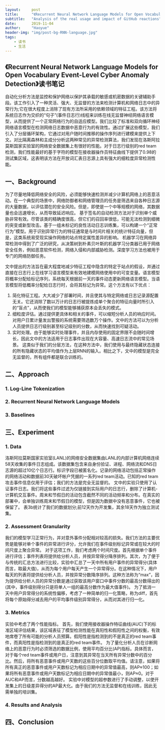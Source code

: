```yaml
---
layout:     post
title:      "《Recurrent Neural Network Language Models for Open Vocabulary Event-Level Cyber Anomaly Detection》读书笔记"
subtitle:   "Analysis of the real usage and impact of GitHub reactions"
date:       2019-11-04
author:     "Haoyue"
header-img: "img/post-bg-RNN-language.jpg"
tags:
    - 读书
    - 生活
---
```


## 《Recurrent Neural Network Language Models for Open Vocabulary Event-Level Cyber Anomaly Detection》读书笔记
自动化分析方法是监控和保护网络以保护其承载的敏感或机密数据的关键辅助手段。该工作引入了一种灵活、强大、无监督的方法来检测计算机和网络日志中的异常行为;它在很大程度上消除了现有方法所采用的依赖领域的特征工程。该方法将系统日志作为交织的“句子”(事件日志行)线程来训练在线无监督神经网络语言模型，从而提供了一个正常网络行为的自适应模型。我们比较了标准和双向循环神经网络语言模型在检测网络日志数据中恶意行为的有效性。通过扩展这些模型，我们引入了分层循环架构，它通过对用户随时间推移的操作序列进行建模来提供上下文。对比隔离森林和主成分分析这两种常见的异常检测算法，我们发现在洛斯阿拉莫斯国家实验室的网络安全数据集上有很好的性能。对于日志行级别的red team检测，我们性能最好的基于字符的模型在接收器操作员特征曲线下提供了0.98的测试集区域，这表明该方法在开放词汇表日志源上具有强大的细粒度异常检测性能。


## 一、Background
为了尽量地降低网络安全的风险，必须能够快速检测并减少计算机网络上的恶意活动。在一个典型的场景中，网络防御者和网络管理员的任务是筛选来自各种日志源的大量数据，以评估潜在的安全风险。但是，即使是一个中等规模的网络，其数据量也会迅速增长，从而导致延迟响应。
基于签名的自动检测方法对于识别单个威胁非常有效。尽管该类的精确度很高，但它们的召回率很低，可能无法检测到细微的突变或新型攻击。基于一组未标记的良性活动日志训练集，可以构建一个“正常行为”模型。用于识别异常行为的特征通常是与时间片相关的统计特征向量，但是，这类系统易受现实操作网络的站点特定属性差异的影响。
机器学习在网络异常检测中得到了广泛的研究，从决策树到朴素贝叶斯的机器学习分类器已用于网络安全任务，例如恶意软件检测，网络入侵和内部威胁检测。深度学习方法也被用于专门的网络防御任务。

文中提出的方法旨在最大程度地减少特征工程中隐含的特定于站点的假设，并通过直接在日志行上在线学习语言模型来有效地建模网络使用中的可变变量。语言模型将概率分配给标记序列，系统每天根据前一天的事件动态更新网络语言模型。当语言模型将低概率分配给日志行时，会将其标记为异常。这个方法有以下优点：
1. 简化特征工程。大大减少了部署时间，并且使其与特定网络或日志记录源配置无关。它还消除了数以万计的日志行被提炼成单个聚合的特征向量时所引入的“盲点”，从而使我们的模型能够捕获原本会丢失的模式。
2. 细粒度评估。通过提供更具体和相关的事件，可以缩短分析人员的响应时间。对用户日累计量发出警报的系统需要筛选数万个操作。文中的方法可以为分析人员提供日志行级别甚至标记级别的分数，从而快速找到可疑活动。
3. 实时处理。由于能够实时处理事件，并且内存使用的固定界限不会随时间增长，因此文中的方法适用于日志事件出现在大容量、高速日志流中的常见场景。
这类似于我们的分层方法，在这种方法中，我们使用与最终隐藏状态连接的所有隐藏状态的平均值作为上层RNN的输入。相比之下，文中的模型是完全无监督的，所有组件都是联合训练的。

## 二、Approach
### 1. Log-Line Tokenization

### 2. Recurrent Neural Network Language Models

### 3. Baselines



## 三、Experiment
### 1. Data
洛斯阿拉莫斯国家实验室(LANL)的网络安全数据集由LANL的内部计算机网络连续58天收集的事件日志组成。该数据集包含来自身份验证、进程、网络流和DNS日志源的超过10亿个日志行。标识字段已被匿名化。记录的网络活动包括正常操作的网络活动和数据前30天破坏帐户凭据的一系列red team活动。已知的red team攻击事件信息仅用于评估；我们的方法是完全无监督的。
文中的实验只使用了认证事件日志。我们将这些事件过滤为仅链接到实际用户的日志行，删除了计算机-计算机交互事件。周末和节假日的活动包含截然不同的活动频率和分布。在真实的部署中，会单独训练周末和节假日的模型，但是因为数据中没有恶意事件，它也被保留了。
表3b统计了我们的数据划分;前12天作为开发集，其余18天作为独立测试集。

### 2. Assessment Granularity
我们的模型学习正常行为，并对意外事件分配相对较高的损失。我们方法的主要优势是能够对单个事件的异常进行评分，允许我们在事件级别标记异常或在较大的时间尺度上聚合异常。
对于这项工作，我们考虑两个时间尺度。首先根据单个事件进行评估；事件列表将提供给分析人员，并按异常得分降序排列。其次，为了便于与传统的汇总方法进行比较，实验中汇总了一天中所有用户事件的异常得分(具体而言，取最大值)，从而为每个用户每天产生一个异常得分。在这种情况下，用户每天的列表将提供给分析人员，并按异常分数降序排列。这种方法称为“max”，因为提供给分析人员的异常分数是通过获取该用户窗口中事件分数的最高分数得出的(其中，事件级别得分只是将单人一组的最高分数作为最大值事件)。
为了抵消一天中用户异常得分的系统性偏移，考虑了一种简单的归一化策略，称为diff，首先将每个原始得分减去用户的平均事件级别异常得分，从而对其进行归一化。

### 3. Metrics
实验中考虑了两个性能指标。
首先，我们使用接收器操作特征曲线(AUC)下的标准区域评估结果，该区域表征了模型检测性能在真阳性和假阳性之间的权衡，有效地席卷了所有可能的分析人员预算。假阳性是指检测到的不是真正的red team事件，而真阳性是指检测到的是真正的red team事件。
为了量化分析人员在诊断网络上的恶意行为时必须筛选的数据比例，使用平均百分比(AP)指标。具体而言，对于每个red team事件或用户日，注意到其异常在当天所有异常分数中的百分比。然后，将所有恶意事件或用户天数的这些百分位数取平均值。请注意，如果将所有真正的恶意事件或用户天数标记为相应日期中的异常值最高，则AP≈100；如果将所有恶意事件或用户天数标记为相应日期中的异常值最小，则AP≈0。对于AUC和AP而言，分数越高越好。
实验中对模型的超参数进行了手动调整，以使开发集上的日级差异得分的AP最大化。由于我们的方法无监督和在线训练，因此无需单独的培训集。

### 4. Results and Analysis



## 四、Conclusion



